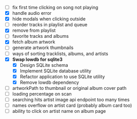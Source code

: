 - [ ] fix first time clicking on song not playing
- [x] handle audio error
- [x] hide modals when clicking outside
- [ ] reorder tracks in playlist and queue
- [x] remove from playlist
- [ ] favorite tracks and albums
- [x] fetch album artwork
- [ ] generate artwork thumbnails
- [ ] ways of sorting tracklists, albums, and artists
- [x] **Swap lowdb for sqlite3**
  - [x] Design SQLite schema
  - [x] Implement SQLite database utility
  - [x] Refactor application to use SQLite utility
  - [x] Remove lowdb dependency
- [ ] artworkPath to thumbnail or original album cover path
- [ ] loading percentage on scan
- [ ] searching hits artist image api endpoint too many times
- [ ] names overflow on artist card (probably album card too)
- [ ] ability to click on artist name on album page
